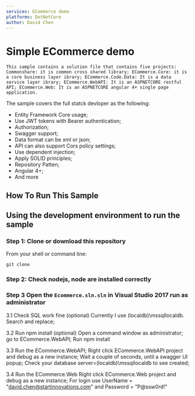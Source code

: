 ```yaml
---
services: ECommerce demo 
platforms: DotNetCore
author: David Chen
---
```


# Simple ECommerce demo

`This sample contains a solution file that contains five projects: 
Commonshare: it is common cross shared library;
ECommerce.Core: it is a core business layer ibrary;
ECommerce.Code.Data: It is a data service layer ibrary;
ECommerce.WebAPI: It is an ASPNETCORE restful API;
ECommerce.Web: It is an ASPNETCORE angular 4+ single page application.
`


The sample covers the full statck devloper as the following: 

* Entity Framework Core usage;
* Use JWT tokens with Bearer authentication;
* Authorization;
* Swagger support;
* Data format can be xml or json;
* API can also support Cors policy settings;
* Use dependent injection;
* Apply SOLID principles;
* Repository Patten;
* Angular 4+;
* And more


## How To Run This Sample


## Using the development environment to run the sample


### Step 1: Clone or download this repository

From your shell or command line:

```
git clone 
```

### Step 2: Check nodejs, node are installed correctly

### Step 3 Open the `Ecommerce.sln.sln` in Visual Studio 2017 run as administrator

3.1 Check SQL work fine (optional)
Currently I use (localdb)\\mssqllocaldb. Search and replace;

3.2 Run npm install (optional)
Open a command window as administrator;
go to ECommerce.WebAPI;
Run npm install

3.3 Run the ECommerce.WebAPI;
Right click ECommerce.WebAPI project and debug as a new instance;
Wait a couple of seconds, until a swagger UI popup;
Check your database server=(localdb)\\mssqllocaldb to see created;

3.4 Run the ECommerce.Web
Right click ECommerce.Web project and debug as a new instance;
For login use UserName = "david.chen@startinnovations.com" and Password = "P@ssw0rd!"

